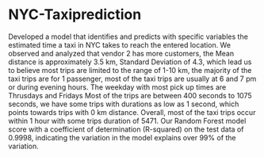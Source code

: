 # NYC-Taxiprediction
Developed a model that identifies and predicts  with specific variables the estimated time a taxi in NYC takes to reach the entered location. We observed and analyzed that vendor 2 has more customers, the Mean distance is approximately 3.5 km, Standard Deviation of 4.3, which lead us to believe most trips are limited to the range of 1-10 km, the majority of the taxi trips are for 1 passenger, most of the taxi trips are usually at 6 and 7 pm or during evening hours. The weekday with most pick up times are Thrusdays and Fridays  Most of the trips are between 400 seconds to 1075 seconds, we have some trips with durations as low as 1 second, which points towards trips with 0 km distance.  Overall, most of the taxi trips occur within 1 hour with some trips duration of 5471. Our Random Forest model score with a coefficient of determination (R-squared) on the test data of 0.9998, indicating the variation in the model explains over 99% of the variation.
